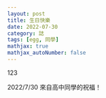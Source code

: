 ```yaml
---
layout: post
title: 生日快樂
date: 2022-07-30
category: 誌
tags: [egg, 同學]
mathjax: true
mathjax_autoNumber: false
---
```

123

2022/7/30 來自高中同學的祝福！

<!--more-->


